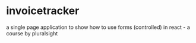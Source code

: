 # invoicetracker
a single page application to show how to use forms (controlled) in react - a course by pluralsight
